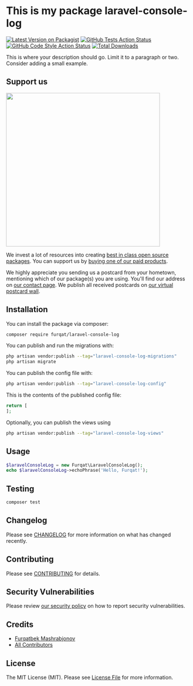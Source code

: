 # This is my package laravel-console-log

[![Latest Version on Packagist](https://img.shields.io/packagist/v/furqat/laravel-console-log.svg?style=flat-square)](https://packagist.org/packages/furqat/laravel-console-log)
[![GitHub Tests Action Status](https://img.shields.io/github/actions/workflow/status/furqat/laravel-console-log/run-tests.yml?branch=main&label=tests&style=flat-square)](https://github.com/furqat/laravel-console-log/actions?query=workflow%3Arun-tests+branch%3Amain)
[![GitHub Code Style Action Status](https://img.shields.io/github/actions/workflow/status/furqat/laravel-console-log/fix-php-code-style-issues.yml?branch=main&label=code%20style&style=flat-square)](https://github.com/furqat/laravel-console-log/actions?query=workflow%3A"Fix+PHP+code+style+issues"+branch%3Amain)
[![Total Downloads](https://img.shields.io/packagist/dt/furqat/laravel-console-log.svg?style=flat-square)](https://packagist.org/packages/furqat/laravel-console-log)

This is where your description should go. Limit it to a paragraph or two. Consider adding a small example.

## Support us

[<img src="https://github-ads.s3.eu-central-1.amazonaws.com/laravel-console-log.jpg?t=1" width="419px" />](https://spatie.be/github-ad-click/laravel-console-log)

We invest a lot of resources into creating [best in class open source packages](https://spatie.be/open-source). You can support us by [buying one of our paid products](https://spatie.be/open-source/support-us).

We highly appreciate you sending us a postcard from your hometown, mentioning which of our package(s) you are using. You'll find our address on [our contact page](https://spatie.be/about-us). We publish all received postcards on [our virtual postcard wall](https://spatie.be/open-source/postcards).

## Installation

You can install the package via composer:

```bash
composer require furqat/laravel-console-log
```

You can publish and run the migrations with:

```bash
php artisan vendor:publish --tag="laravel-console-log-migrations"
php artisan migrate
```

You can publish the config file with:

```bash
php artisan vendor:publish --tag="laravel-console-log-config"
```

This is the contents of the published config file:

```php
return [
];
```

Optionally, you can publish the views using

```bash
php artisan vendor:publish --tag="laravel-console-log-views"
```

## Usage

```php
$laravelConsoleLog = new Furqat\LaravelConsoleLog();
echo $laravelConsoleLog->echoPhrase('Hello, Furqat!');
```

## Testing

```bash
composer test
```

## Changelog

Please see [CHANGELOG](CHANGELOG.md) for more information on what has changed recently.

## Contributing

Please see [CONTRIBUTING](CONTRIBUTING.md) for details.

## Security Vulnerabilities

Please review [our security policy](../../security/policy) on how to report security vulnerabilities.

## Credits

- [Furqatbek Mashrabjonov](https://github.com/FurqatMashrabjonov)
- [All Contributors](../../contributors)

## License

The MIT License (MIT). Please see [License File](LICENSE.md) for more information.
